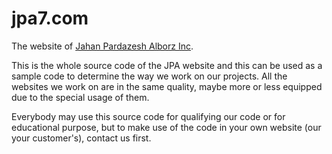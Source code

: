 jpa7.com
========

The website of [Jahan Pardazesh Alborz Inc](http://jpa7.com/).

This is the whole source code of the JPA website and this can be used as a sample code to determine the way we work on our projects. All the websites we work on are in the same quality, maybe more or less equipped due to the special usage of them.

Everybody may use this source code for qualifying our code or for educational purpose, but to make use of the code in your own website (our your customer's), contact us first.

